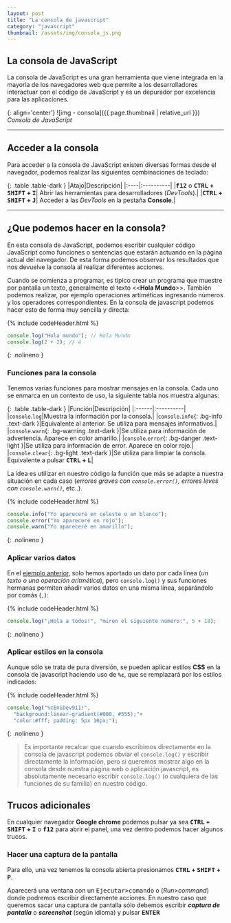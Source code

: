 ```yaml
---
layout: post
title: "La consola de javascript"
category: "javascript"
thumbnail: /assets/img/consola_js.png
---
```



## La consola de JavaScript

La consola de JavaScript es una gran herramienta que viene integrada en la mayoría de los navegadores web que permite a los desarrolladores interactuar con el código de JavaScript y es un depurador por excelencia para las aplicaciones.

{: align='center'}
![img - consola]({{ page.thumbnail | relative_url }})
*Consola de JavaScript*

---


## Acceder a la consola

Para acceder a la consola de JavaScript existen diversas formas desde el navegador, podemos realizar las siguientes combinaciones de teclado:

{: .table .table-dark }
|Atajo|Descripción|
|:----|:----------|
|<strong><kbd>f12</kbd></strong> o <strong><kbd>CTRL</kbd> + <kbd>SHIFT</kbd> + <kbd>I</kbd></strong>| Abrir las herramientas para desarrolladores (*DevTools*).|
|<strong><kbd>CTRL</kbd> + <kbd>SHIFT</kbd> + <kbd>J</kbd></strong>| Acceder a las *DevTools* en la pestaña **Console**.|

---

## ¿Que podemos hacer en la consola?

En esta consola de JavaScript, podemos escribir cualquier código JavaScript como funciones o sentencias que estarán actuando en la página actual del navegador. De esta forma podemos observar los resultados que nos devuelve la consola al realizar diferentes acciones.


Cuando se comienza a programar, es típico crear un programa que muestre por pantalla un texto, generalmente el texto &lt;&lt;**Hola Mundo**&gt;&gt;. También podemos realizar, por ejemplo operaciones artiméticas ingresando números y los operadores correspondientes. En la consola de javascript podemos hacer esto de forma muy sencilla y directa:

<a name="ejemplo-hola-mundo">

{% include codeHeader.html %}
```js
console.log("Hola mundo"); // Hola Mundo
console.log(2 + 2); // 4
```
{: .nolineno }

### Funciones para la consola

Tenemos varias funciones para mostrar mensajes en la consola. Cada uno se enmarca en un contexto de uso, la siguiente tabla nos muestra algunas:


{: .table .table-dark }
|Función|Descripción|
|:------|:----------|
|`console`.`log`|Muestra la información por la consola.|
|`console`.`info`{: .bg-info .text-dark }|Equivalente al anterior. Se utiliza para mensajes informativos.|
|`console`.`warn`{: .bg-warning .text-dark }|Se utiliza para información de advertencia. Aparece en color amarillo.|
|`console`.`error`{: .bg-danger .text-light }|Se utiliza para información de error. Aparece en color rojo.|
|`console`.`clear`{: .bg-light .text-dark }|Se utiliza para limpiar la consola. Equivalente a pulsar <strong><kbd>CTRL</kbd> + <kbd>L</kbd></strong>|

La idea es utilizar en nuestro código la función que más se adapte a nuestra situación en cada caso (*errores graves con `console.error()`, errores leves con `console.warn()`*, etc..).

{% include codeHeader.html %}
```js
console.info("Yo apareceré en celeste o en blanco");
console.error("Yo apareceré en rojo");
console.warn("Yo apareceré en amarillo");
```
{: .nolineno }

### Aplicar varios datos

En el [ejemplo anterior](#ejemplo-hola-mundo), solo hemos aportado un dato por cada línea (*un texto o una operación aritmética*), pero `console.log()` y sus funciones hermanas permiten añadir varios datos en una misma línea, separándolo por comás (`,`):  

{% include codeHeader.html %}
```js
console.log("¡Hola a todos!", "miren el siguiente número:", 5 + 18);
```
{: .nolineno }

### Aplicar estilos en la consola

Aunque sólo se trata de pura diversión, se pueden aplicar estilos **CSS** en la consola de javascript haciendo uso de **`%c`**, que se remplazará por los estilos indicados:  

{% include codeHeader.html %}
```js
console.log("%cEniDev911!",
  "background:linear-gradient(#000, #555);"+
  "color:#fff; padding: 5px 10px;");
```
{: .nolineno }

>Es importante recalcar que cuando escribimos directamente en la consola de javascript podemos obviar el `console.log()` y escribir directamente la información, pero si queremos mostrar algo en la consola desde nuestra página web o aplicación javascript, es absolutamente necesario escribir `console.log()` (o cualquiera de las funciones de su familia) en nuestro código.

## Trucos adicionales

En cualquier navegador **Google chrome** podemos pulsar ya sea <strong><kbd>CTRL</kbd> + <kbd>SHIFT</kbd> + <kbd>I</kbd></strong> o <strong><kbd>f12</kbd></strong> para abrir el panel, una vez dentro podemos hacer algunos trucos. 


### Hacer una captura de la pantalla

Para ello, una vez tenemos la consola abierta presionamos <strong><kbd>CTRL</kbd> + <kbd>SHIFT</kbd> + <kbd>P</kbd></strong>.

Aparecerá una ventana con un <kbd class="menu">Ejecutar>comando</kbd> o (*Run>command*) donde podremos escribir directamente acciones. En nuestro caso que queremos sacar una captura de pantalla sólo debemos escribir ***captura de pantalla*** o  ***screenshot*** (según idioma) y pulsar <strong><kbd>ENTER</kbd></strong>